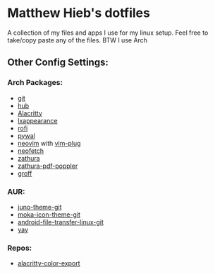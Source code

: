 # Matthew Hieb's dotfiles

A collection of my files and apps I use for my linux setup. Feel free to take/copy paste any of the files. BTW I use Arch

## Other Config Settings:
### Arch Packages:
* [git](https://www.archlinux.org/packages/extra/x86_64/git/)
* [hub](https://www.archlinux.org/packages/community/x86_64/hub/)
* [Alacritty](https://www.archlinux.org/packages/community/x86_64/alacritty/)
* [lxappearance](https://www.archlinux.org/packages/community/x86_64/lxappearance/)
* [rofi](https://www.archlinux.org/packages/community/x86_64/rofi/)
* [pywal](https://www.archlinux.org/packages/community/any/python-pywal/)
* [neovim](https://www.archlinux.org/packages/community/x86_64/neovim/) with [vim-plug](https://aur.archlinux.org/packages/neovim-plug/)
* [neofetch](https://www.archlinux.org/packages/community/any/neofetch/)
* [zathura](https://www.archlinux.org/packages/community/x86_64/zathura/)
* [zathura-pdf-poppler](https://www.archlinux.org/packages/community/x86_64/zathura-pdf-poppler/)
* [groff](https://www.archlinux.org/packages/community/x86_64/zathura/)

### AUR:
* [juno-theme-git](https://aur.archlinux.org/packages/juno-theme-git/)
* [moka-icon-theme-git](https://aur.archlinux.org/packages/moka-icon-theme-git/)
* [android-file-transfer-linux-git](https://aur.archlinux.org/packages/android-file-transfer-linux-git/)
* [yay](https://aur.archlinux.org/packages/yay/)

### Repos:
* [alacritty-color-export](https://github.com/egeesin/alacritty-color-export)
